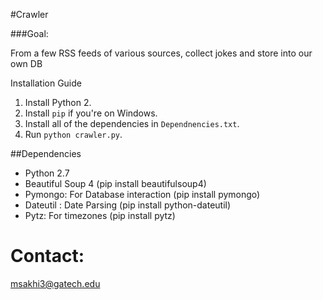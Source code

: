 #Crawler

###Goal:

From a few RSS feeds of various sources, collect jokes and store into our own DB

Installation Guide

1. Install Python 2.
1. Install `pip` if you're on Windows.
1. Install all of the dependencies in `Dependnencies.txt`.
1. Run `python crawler.py`.

##Dependencies
- Python 2.7
- Beautiful Soup 4 (pip install beautifulsoup4)
- Pymongo: For Database interaction (pip install pymongo)
- Dateutil : Date Parsing (pip install python-dateutil)
- Pytz: For timezones (pip install pytz)

Contact:
===========
msakhi3@gatech.edu
